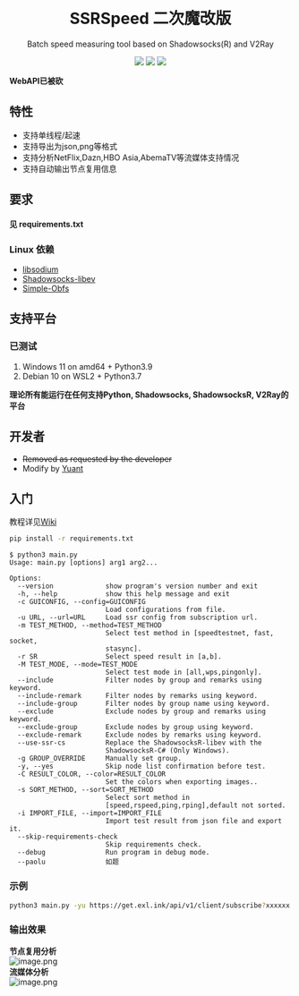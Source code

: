 <h1 align="center">
    <br>SSRSpeed 二次魔改版 
</h1>
<p align="center">
Batch speed measuring tool based on Shadowsocks(R) and V2Ray
</p>
<p align="center">
  <a href="https://github.com/yuant2007/SSRspeed/tags"><img src="https://img.shields.io/github/tag/yuant2007/SSRspeed.svg"></a>
  <a href="https://github.com/yuant2007/SSRspeed/releases"><img src="https://img.shields.io/github/release/yuant2007/SSRspeed.svg"></a>
  <a href="https://github.com/yuant2007/SSRspeed/blob/master/LICENSE"><img src="https://img.shields.io/github/license/yuant2007/SSRspeed.svg"></a>
</p>

**WebAPI已被砍**  

## 特性
- 支持单线程/起速
- 支持导出为json,png等格式
- 支持分析NetFlix,Dazn,HBO Asia,AbemaTV等流媒体支持情况
- 支持自动输出节点复用信息

## 要求
#### 见 **requirements.txt**
### Linux 依赖
- [libsodium](https://github.com/jedisct1/libsodium)
- [Shadowsocks-libev](https://github.com/shadowsocks/shadowsocks-libev)
- [Simple-Obfs](https://github.com/shadowsocks/simple-obfs)

## 支持平台
### 已测试
1. Windows 11 on amd64 + Python3.9
2. Debian 10 on WSL2 + Python3.7

**理论所有能运行在任何支持Python, Shadowsocks, ShadowsocksR, V2Ray的平台**

## 开发者

- <del>Removed as requested by the developer</del>
- Modify by [Yuant](https://github.com/yuant2007)

## 入门

教程详见[Wiki](https://github.com/yuant2007/SSRspeed/wiki/Windows-%E4%BD%BF%E7%94%A8%E6%95%99%E7%A8%8B)
~~~~bash
pip install -r requirements.txt
~~~~

~~~~text
$ python3 main.py
Usage: main.py [options] arg1 arg2...

Options:
  --version             show program's version number and exit
  -h, --help            show this help message and exit
  -c GUICONFIG, --config=GUICONFIG
                        Load configurations from file.
  -u URL, --url=URL     Load ssr config from subscription url.
  -m TEST_METHOD, --method=TEST_METHOD
                        Select test method in [speedtestnet, fast, socket,
                        stasync].
  -r SR                 Select speed result in [a,b].
  -M TEST_MODE, --mode=TEST_MODE
                        Select test mode in [all,wps,pingonly].
  --include             Filter nodes by group and remarks using keyword.
  --include-remark      Filter nodes by remarks using keyword.
  --include-group       Filter nodes by group name using keyword.
  --exclude             Exclude nodes by group and remarks using keyword.
  --exclude-group       Exclude nodes by group using keyword.
  --exclude-remark      Exclude nodes by remarks using keyword.
  --use-ssr-cs          Replace the ShadowsocksR-libev with the
                        ShadowsocksR-C# (Only Windows).
  -g GROUP_OVERRIDE     Manually set group.
  -y, --yes             Skip node list confirmation before test.
  -C RESULT_COLOR, --color=RESULT_COLOR
                        Set the colors when exporting images..
  -s SORT_METHOD, --sort=SORT_METHOD
                        Select sort method in
                        [speed,rspeed,ping,rping],default not sorted.
  -i IMPORT_FILE, --import=IMPORT_FILE
                        Import test result from json file and export it.
  --skip-requirements-check
                        Skip requirements check.
  --debug               Run program in debug mode.
  --paolu               如题
~~~~

### 示例
~~~~bash
python3 main.py -yu https://get.exl.ink/api/v1/client/subscribe?xxxxxx --sort=speed
~~~~

### 输出效果
**节点复用分析**  
![image.png](https://i.loli.net/2021/08/17/dUsXx6aeV78ATBH.png)  
**流媒体分析**  
![image.png](https://i.loli.net/2021/08/17/C8Mpc3SU65hXdGo.png)  

